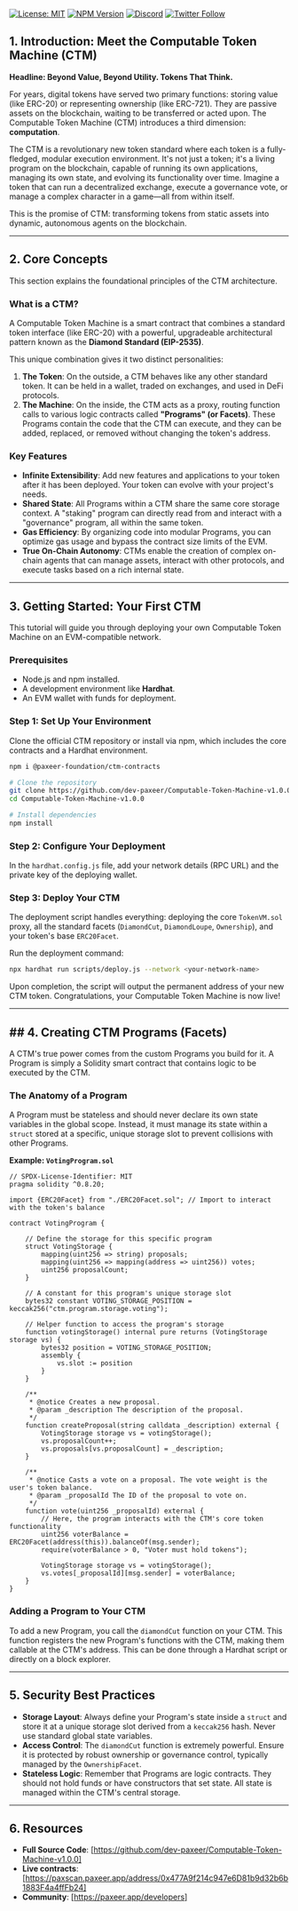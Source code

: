 [![License: MIT](https://img.shields.io/badge/License-MIT-yellow.svg)](https://opensource.org/licenses/MIT)
[![NPM Version](https://img.shields.io/npm/v/@paxeer-foundation/ctm-contracts.svg)](https://www.npmjs.com/package/@paxeer-foundation/ctm-contracts)
[![Discord](https://img.shields.io/discord/paxeer_app?logo=discord&label=Discord)](https://discord.gg/YOUR_INVITE_CODE)
[![Twitter Follow](https://img.shields.io/twitter/follow/paxeer_app?style=social)](https://twitter.com/paxeer_app)

##  1. Introduction: Meet the Computable Token Machine (CTM)

**Headline: Beyond Value, Beyond Utility. Tokens That Think.**

For years, digital tokens have served two primary functions: storing value (like ERC-20) or representing ownership (like ERC-721). They are passive assets on the blockchain, waiting to be transferred or acted upon. The Computable Token Machine (CTM) introduces a third dimension: **computation**.

The CTM is a revolutionary new token standard where each token is a fully-fledged, modular execution environment. It's not just a token; it's a living program on the blockchain, capable of running its own applications, managing its own state, and evolving its functionality over time. Imagine a token that can run a decentralized exchange, execute a governance vote, or manage a complex character in a game—all from within itself.

This is the promise of CTM: transforming tokens from static assets into dynamic, autonomous agents on the blockchain.

-----

##  2. Core Concepts

This section explains the foundational principles of the CTM architecture.

### What is a CTM?

A Computable Token Machine is a smart contract that combines a standard token interface (like ERC-20) with a powerful, upgradeable architectural pattern known as the **Diamond Standard (EIP-2535)**.

This unique combination gives it two distinct personalities:

1.  **The Token**: On the outside, a CTM behaves like any other standard token. It can be held in a wallet, traded on exchanges, and used in DeFi protocols.
2.  **The Machine**: On the inside, the CTM acts as a proxy, routing function calls to various logic contracts called **"Programs" (or Facets)**. These Programs contain the code that the CTM can execute, and they can be added, replaced, or removed without changing the token's address.

### Key Features

  * **Infinite Extensibility**: Add new features and applications to your token after it has been deployed. Your token can evolve with your project's needs.
  * **Shared State**: All Programs within a CTM share the same core storage context. A "staking" program can directly read from and interact with a "governance" program, all within the same token.
  * **Gas Efficiency**: By organizing code into modular Programs, you can optimize gas usage and bypass the contract size limits of the EVM.
  * **True On-Chain Autonomy**: CTMs enable the creation of complex on-chain agents that can manage assets, interact with other protocols, and execute tasks based on a rich internal state.

-----

##  3. Getting Started: Your First CTM

This tutorial will guide you through deploying your own Computable Token Machine on an EVM-compatible network.

### Prerequisites

  * Node.js and npm installed.
  * A development environment like **Hardhat**.
  * An EVM wallet with funds for deployment.

### Step 1: Set Up Your Environment

Clone the official CTM repository or install via npm, which includes the core contracts and a Hardhat environment.

``` bash
npm i @paxeer-foundation/ctm-contracts
```
```bash
# Clone the repository
git clone https://github.com/dev-paxeer/Computable-Token-Machine-v1.0.0
cd Computable-Token-Machine-v1.0.0

# Install dependencies
npm install
```

### Step 2: Configure Your Deployment

In the `hardhat.config.js` file, add your network details (RPC URL) and the private key of the deploying wallet.

### Step 3: Deploy Your CTM

The deployment script handles everything: deploying the core `TokenVM.sol` proxy, all the standard facets (`DiamondCut`, `DiamondLoupe`, `Ownership`), and your token's base `ERC20Facet`.

Run the deployment command:

```bash
npx hardhat run scripts/deploy.js --network <your-network-name>
```

Upon completion, the script will output the permanent address of your new CTM token. Congratulations, your Computable Token Machine is now live\!

-----

## \#\# 4. Creating CTM Programs (Facets)

A CTM's true power comes from the custom Programs you build for it. A Program is simply a Solidity smart contract that contains logic to be executed by the CTM.

### The Anatomy of a Program

A Program must be stateless and should never declare its own state variables in the global scope. Instead, it must manage its state within a `struct` stored at a specific, unique storage slot to prevent collisions with other Programs.

**Example: `VotingProgram.sol`**

```solidity
// SPDX-License-Identifier: MIT
pragma solidity ^0.8.20;

import {ERC20Facet} from "./ERC20Facet.sol"; // Import to interact with the token's balance

contract VotingProgram {
    
    // Define the storage for this specific program
    struct VotingStorage {
        mapping(uint256 => string) proposals;
        mapping(uint256 => mapping(address => uint256)) votes;
        uint256 proposalCount;
    }

    // A constant for this program's unique storage slot
    bytes32 constant VOTING_STORAGE_POSITION = keccak256("ctm.program.storage.voting");

    // Helper function to access the program's storage
    function votingStorage() internal pure returns (VotingStorage storage vs) {
        bytes32 position = VOTING_STORAGE_POSITION;
        assembly {
            vs.slot := position
        }
    }

    /**
     * @notice Creates a new proposal.
     * @param _description The description of the proposal.
     */
    function createProposal(string calldata _description) external {
        VotingStorage storage vs = votingStorage();
        vs.proposalCount++;
        vs.proposals[vs.proposalCount] = _description;
    }

    /**
     * @notice Casts a vote on a proposal. The vote weight is the user's token balance.
     * @param _proposalId The ID of the proposal to vote on.
     */
    function vote(uint256 _proposalId) external {
        // Here, the program interacts with the CTM's core token functionality
        uint256 voterBalance = ERC20Facet(address(this)).balanceOf(msg.sender);
        require(voterBalance > 0, "Voter must hold tokens");

        VotingStorage storage vs = votingStorage();
        vs.votes[_proposalId][msg.sender] = voterBalance;
    }
}
```

### Adding a Program to Your CTM

To add a new Program, you call the `diamondCut` function on your CTM. This function registers the new Program's functions with the CTM, making them callable at the CTM's address. This can be done through a Hardhat script or directly on a block explorer.

-----

##  5. Security Best Practices

  * **Storage Layout**: Always define your Program's state inside a `struct` and store it at a unique storage slot derived from a `keccak256` hash. Never use standard global state variables.
  * **Access Control**: The `diamondCut` function is extremely powerful. Ensure it is protected by robust ownership or governance control, typically managed by the `OwnershipFacet`.
  * **Stateless Logic**: Remember that Programs are logic contracts. They should not hold funds or have constructors that set state. All state is managed within the CTM's central storage.
-----

##  6. Resources

  * **Full Source Code**: [https://github.com/dev-paxeer/Computable-Token-Machine-v1.0.0]
  * **Live contracts**: [https://paxscan.paxeer.app/address/0x477A9f214c947e6D81b9d32b6b1883F4a4ffFb24]
  * **Community**: [https://paxeer.app/developers]
